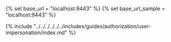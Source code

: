 {% set base_url = "localhost:9443" %}
{% set base_url_sample = "localhost:9443" %}

{% include "../../../../../../includes/guides/authorization/user-impersonation/index.md" %}
